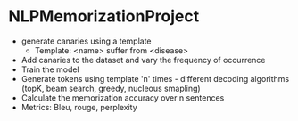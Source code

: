 # NLPMemorizationProject

- generate canaries using a template
  - Template: \<name\> suffer from \<disease\>
- Add canaries to the dataset and vary the frequency of occurrence
- Train the model
- Generate tokens using template 'n' times - different decoding algorithms (topK, beam search, greedy, nucleous smapling)
- Calculate the memorization accuracy over n sentences
- Metrics: Bleu, rouge, perplexity
